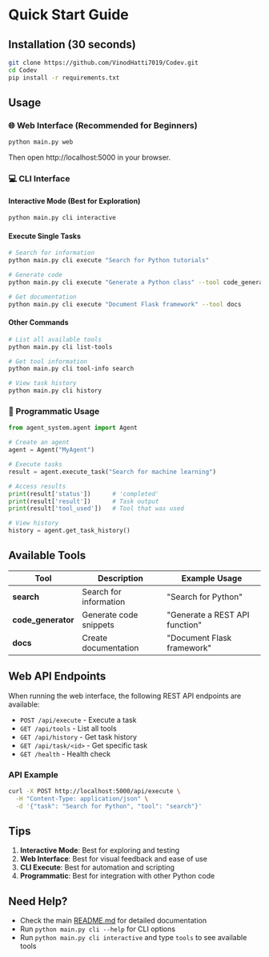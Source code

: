 # Quick Start Guide

## Installation (30 seconds)

```bash
git clone https://github.com/VinodHatti7019/Codev.git
cd Codev
pip install -r requirements.txt
```

## Usage

### 🌐 Web Interface (Recommended for Beginners)

```bash
python main.py web
```

Then open http://localhost:5000 in your browser.

### 💻 CLI Interface

#### Interactive Mode (Best for Exploration)
```bash
python main.py cli interactive
```

#### Execute Single Tasks
```bash
# Search for information
python main.py cli execute "Search for Python tutorials"

# Generate code
python main.py cli execute "Generate a Python class" --tool code_generator

# Get documentation
python main.py cli execute "Document Flask framework" --tool docs
```

#### Other Commands
```bash
# List all available tools
python main.py cli list-tools

# Get tool information
python main.py cli tool-info search

# View task history
python main.py cli history
```

### 🐍 Programmatic Usage

```python
from agent_system.agent import Agent

# Create an agent
agent = Agent("MyAgent")

# Execute tasks
result = agent.execute_task("Search for machine learning")

# Access results
print(result['status'])      # 'completed'
print(result['result'])      # Task output
print(result['tool_used'])   # Tool that was used

# View history
history = agent.get_task_history()
```

## Available Tools

| Tool | Description | Example Usage |
|------|-------------|---------------|
| **search** | Search for information | "Search for Python" |
| **code_generator** | Generate code snippets | "Generate a REST API function" |
| **docs** | Create documentation | "Document Flask framework" |

## Web API Endpoints

When running the web interface, the following REST API endpoints are available:

- `POST /api/execute` - Execute a task
- `GET /api/tools` - List all tools
- `GET /api/history` - Get task history
- `GET /api/task/<id>` - Get specific task
- `GET /health` - Health check

### API Example

```bash
curl -X POST http://localhost:5000/api/execute \
  -H "Content-Type: application/json" \
  -d '{"task": "Search for Python", "tool": "search"}'
```

## Tips

1. **Interactive Mode**: Best for exploring and testing
2. **Web Interface**: Best for visual feedback and ease of use
3. **CLI Execute**: Best for automation and scripting
4. **Programmatic**: Best for integration with other Python code

## Need Help?

- Check the main [README.md](README.md) for detailed documentation
- Run `python main.py cli --help` for CLI options
- Run `python main.py cli interactive` and type `tools` to see available tools

